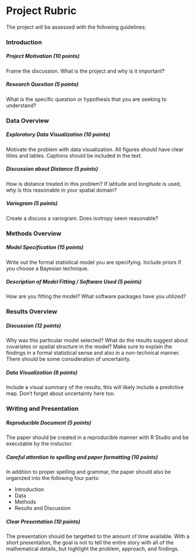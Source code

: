 Project Rubric
================

The project will be assessed with the following guidelines:

### Introduction

##### Project Motivation (10 points)

Frame the discussion. What is the project and why is it important?

##### Research Question (5 points)

What is the specific question or hypothesis that you are seeking to
understand?

### Data Overview

##### Exploratory Data Visualization (10 points)

Motivate the problem with data visualization. All figures should have
clear titles and lables. Captions should be included in the text.

##### Discussion about Distance (5 points)

How is distance treated in this problem? If latitude and longitude is
used, why is this reasonable in your spatial domain?

##### Variogram (5 points)

Create a discuss a variogram. Does isotropy seem reasonable?

### Methods Overview

##### Model Specification (15 points)

Write out the formal statistical model you are specifying. Include
priors if you choose a Bayesian technique.

##### Description of Model Fitting / Software Used (5 points)

How are you fitting the model? What software packages have you utilized?

### Results Overview

##### Discussion (12 points)

Why was this particular model selected? What do the results suggest
about covariates or spatial structure in the model? Make sure to explain
the findings in a formal statistical sense and also in a non-technical
manner. There should be some consideration of uncertainty.

##### Data Visualization (8 points)

Include a visual summary of the results, this will likely include a
predictive map. Don’t forget about uncertainty here too.

### Writing and Presentation

##### Reproducible Document (5 points)

The paper should be created in a reproducible manner with R Studio and
be executable by the instuctor.

##### Careful attention to spelling and paper formatting (10 points)

In addition to proper spelling and grammar, the paper should also be
organized into the following four parts:

  - Introduction
  - Data
  - Methods
  - Results and Discussion

##### Clear Presentation (10 points)

The presentation should be targetted to the amount of time available.
With a short presentation, the goal is not to tell the entire story with
all of the mathematical details, but highlight the problem, approach,
and findings.
